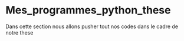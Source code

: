 # Mes_programmes_python_these
Dans cette section nous allons pusher tout nos codes dans le cadre  de notre these 
